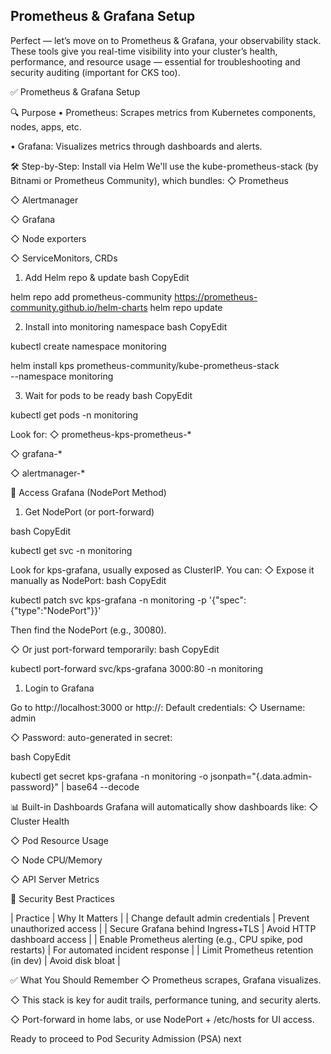 ## Prometheus & Grafana Setup
Perfect — let’s move on to Prometheus & Grafana, your observability stack. These tools give you real-time visibility into your cluster’s health, performance, and resource usage — essential for troubleshooting and security auditing (important for CKS too).

✅ Prometheus & Grafana Setup

🔍 Purpose
• Prometheus: Scrapes metrics from Kubernetes components, nodes, apps, etc.

• Grafana: Visualizes metrics through dashboards and alerts.



🛠 Step-by-Step: Install via Helm
We'll use the kube-prometheus-stack (by Bitnami or Prometheus Community), which bundles:
◇ Prometheus

◇ Alertmanager

◇ Grafana

◇ Node exporters

◇ ServiceMonitors, CRDs



1. Add Helm repo & update
bash
CopyEdit


helm repo add prometheus-community https://prometheus-community.github.io/helm-charts
helm repo update



2. Install into monitoring namespace
bash
CopyEdit


kubectl create namespace monitoring

helm install kps prometheus-community/kube-prometheus-stack \
  --namespace monitoring



3. Wait for pods to be ready
bash
CopyEdit


kubectl get pods -n monitoring


Look for:
◇ prometheus-kps-prometheus-*

◇ grafana-*

◇ alertmanager-*



🧪 Access Grafana (NodePort Method)
1. Get NodePort (or port-forward)

bash
CopyEdit


kubectl get svc -n monitoring


Look for kps-grafana, usually exposed as ClusterIP. You can:
◇ Expose it manually as NodePort:
bash
CopyEdit


kubectl patch svc kps-grafana -n monitoring -p '{"spec":{"type":"NodePort"}}'


Then find the NodePort (e.g., 30080).

◇ Or just port-forward temporarily:
bash
CopyEdit


kubectl port-forward svc/kps-grafana 3000:80 -n monitoring




1. Login to Grafana

Go to http://localhost:3000 or http://<worker-node>:<NodePort>
Default credentials:
◇ Username: admin

◇ Password: auto-generated in secret:


bash
CopyEdit


kubectl get secret kps-grafana -n monitoring -o jsonpath="{.data.admin-password}" | base64 --decode



📊 Built-in Dashboards
Grafana will automatically show dashboards like:
◇ Cluster Health

◇ Pod Resource Usage

◇ Node CPU/Memory

◇ API Server Metrics



🔐 Security Best Practices

| Practice | Why It Matters |
| Change default admin credentials | Prevent unauthorized access |
| Secure Grafana behind Ingress+TLS | Avoid HTTP dashboard access |
| Enable Prometheus alerting (e.g., CPU spike, pod restarts) | For automated incident response |
| Limit Prometheus retention (in dev) | Avoid disk bloat |




✅ What You Should Remember
◇ Prometheus scrapes, Grafana visualizes.

◇ This stack is key for audit trails, performance tuning, and security alerts.

◇ Port-forward in home labs, or use NodePort + /etc/hosts for UI access.


Ready to proceed to Pod Security Admission (PSA) next


